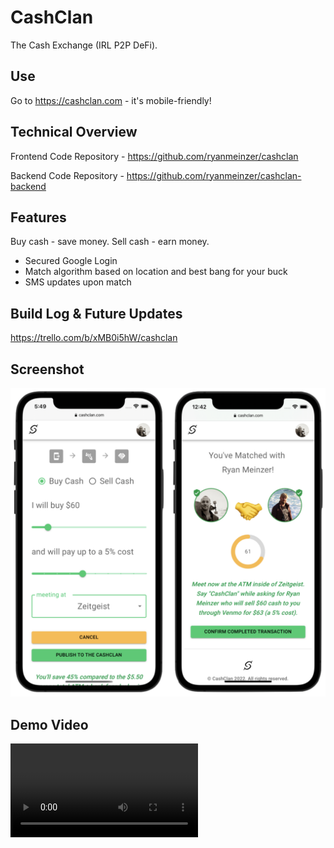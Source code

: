 # CashClan

The Cash Exchange (IRL P2P DeFi).

## Use

Go to https://cashclan.com - it's mobile-friendly!

## Technical Overview

Frontend Code Repository - https://github.com/ryanmeinzer/cashclan

Backend Code Repository - https://github.com/ryanmeinzer/cashclan-backend

## Features

Buy cash - save money. Sell cash - earn money.

* Secured Google Login
* Match algorithm based on location and best bang for your buck
* SMS updates upon match

## Build Log & Future Updates

https://trello.com/b/xMB0i5hW/cashclan

## Screenshot

![CashClan Screenshot](/cashclan-screenshot.png)

## Demo Video

![CashClan Demo Video](/cashclan-demo-video.mp4)
